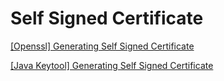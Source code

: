 # Self Signed Certificate

[[Openssl] Generating Self Signed Certificate](./Openssl.md)

[[Java Keytool] Generating Self Signed Certificate](./Keytool.md)
